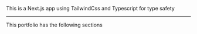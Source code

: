This is a Next.js app using TailwindCss and Typescript for type safety

---
This portfolio has the following sections
